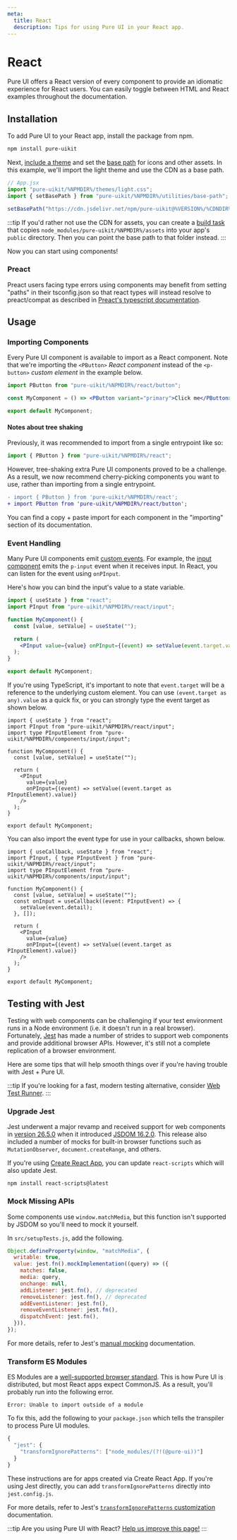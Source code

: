 ```yaml
---
meta:
  title: React
  description: Tips for using Pure UI in your React app.
---
```


# React

Pure UI offers a React version of every component to provide an idiomatic experience for React users. You can easily toggle between HTML and React examples throughout the documentation.

## Installation

To add Pure UI to your React app, install the package from npm.

```bash
npm install pure-uikit
```

Next, [include a theme](/getting-started/themes) and set the [base path](/getting-started/installation#setting-the-base-path) for icons and other assets. In this example, we'll import the light theme and use the CDN as a base path.

```jsx
// App.jsx
import "pure-uikit/%NPMDIR%/themes/light.css";
import { setBasePath } from "pure-uikit/%NPMDIR%/utilities/base-path";

setBasePath("https://cdn.jsdelivr.net/npm/pure-uikit@%VERSION%/%CDNDIR%/");
```

:::tip
If you'd rather not use the CDN for assets, you can create a [build task](https://webpack.js.org/plugins/copy-webpack-plugin/) that copies `node_modules/pure-uikit/%NPMDIR%/assets` into your app's `public` directory. Then you can point the base path to that folder instead.
:::

Now you can start using components!

### Preact

Preact users facing type errors using components may benefit from setting "paths" in their tsconfig.json so that react types will instead resolve to preact/compat as described in [Preact's typescript documentation](https://preactjs.com/guide/v10/typescript/#typescript-preactcompat-configuration).

## Usage

### Importing Components

Every Pure UI component is available to import as a React component. Note that we're importing the `<PButton>` _React component_ instead of the `<p-button>` _custom element_ in the example below.

```jsx
import PButton from "pure-uikit/%NPMDIR%/react/button";

const MyComponent = () => <PButton variant="primary">Click me</PButton>;

export default MyComponent;
```

#### Notes about tree shaking

Previously, it was recommended to import from a single entrypoint like so:

```jsx
import { PButton } from "pure-uikit/%NPMDIR%/react";
```

However, tree-shaking extra Pure UI components proved to be a challenge. As a result, we now recommend cherry-picking components you want to use, rather than importing from a single entrypoint.

```diff
- import { PButton } from 'pure-uikit/%NPMDIR%/react';
+ import PButton from 'pure-uikit/%NPMDIR%/react/button';
```

You can find a copy + paste import for each component in the "importing" section of its documentation.

### Event Handling

Many Pure UI components emit [custom events](https://developer.mozilla.org/en-US/docs/Web/API/CustomEvent). For example, the [input component](/components/input) emits the `p-input` event when it receives input. In React, you can listen for the event using `onPInput`.

Here's how you can bind the input's value to a state variable.

```jsx
import { useState } from "react";
import PInput from "pure-uikit/%NPMDIR%/react/input";

function MyComponent() {
  const [value, setValue] = useState("");

  return (
    <PInput value={value} onPInput={(event) => setValue(event.target.value)} />
  );
}

export default MyComponent;
```

If you're using TypeScript, it's important to note that `event.target` will be a reference to the underlying custom element. You can use `(event.target as any).value` as a quick fix, or you can strongly type the event target as shown below.

```tsx
import { useState } from "react";
import PInput from "pure-uikit/%NPMDIR%/react/input";
import type PInputElement from "pure-uikit/%NPMDIR%/components/input/input";

function MyComponent() {
  const [value, setValue] = useState("");

  return (
    <PInput
      value={value}
      onPInput={(event) => setValue((event.target as PInputElement).value)}
    />
  );
}

export default MyComponent;
```

You can also import the event type for use in your callbacks, shown below.

```tsx
import { useCallback, useState } from "react";
import PInput, { type PInputEvent } from "pure-uikit/%NPMDIR%/react/input";
import type PInputElement from "pure-uikit/%NPMDIR%/components/input/input";

function MyComponent() {
  const [value, setValue] = useState("");
  const onInput = useCallback((event: PInputEvent) => {
    setValue(event.detail);
  }, []);

  return (
    <PInput
      value={value}
      onPInput={(event) => setValue((event.target as PInputElement).value)}
    />
  );
}

export default MyComponent;
```

## Testing with Jest

Testing with web components can be challenging if your test environment runs in a Node environment (i.e. it doesn't run in a real browser). Fortunately, [Jest](https://jestjs.io/) has made a number of strides to support web components and provide additional browser APIs. However, it's still not a complete replication of a browser environment.

Here are some tips that will help smooth things over if you're having trouble with Jest + Pure UI.

:::tip
If you're looking for a fast, modern testing alternative, consider [Web Test Runner](https://modern-web.dev/docs/test-runner/overview/).
:::

### Upgrade Jest

Jest underwent a major revamp and received support for web components in [version 26.5.0](https://github.com/facebook/jest/blob/main/CHANGELOG.md#2650) when it introduced [JSDOM 16.2.0](https://github.com/jsdom/jsdom/blob/master/Changelog.md#1620). This release also included a number of mocks for built-in browser functions such as `MutationObserver`, `document.createRange`, and others.

If you're using [Create React App](https://reactjs.org/docs/create-a-new-react-app.html#create-react-app), you can update `react-scripts` which will also update Jest.

```
npm install react-scripts@latest
```

### Mock Missing APIs

Some components use `window.matchMedia`, but this function isn't supported by JSDOM so you'll need to mock it yourself.

In `src/setupTests.js`, add the following.

```js
Object.defineProperty(window, "matchMedia", {
  writable: true,
  value: jest.fn().mockImplementation((query) => ({
    matches: false,
    media: query,
    onchange: null,
    addListener: jest.fn(), // deprecated
    removeListener: jest.fn(), // deprecated
    addEventListener: jest.fn(),
    removeEventListener: jest.fn(),
    dispatchEvent: jest.fn(),
  })),
});
```

For more details, refer to Jest's [manual mocking](https://jestjs.io/docs/manual-mocks#mocking-methods-which-are-not-implemented-in-jsdom) documentation.

### Transform ES Modules

ES Modules are a [well-supported browser standard](https://hacks.mozilla.org/2018/03/es-modules-a-cartoon-deep-dive/). This is how Pure UI is distributed, but most React apps expect CommonJS. As a result, you'll probably run into the following error.

```
Error: Unable to import outside of a module
```

To fix this, add the following to your `package.json` which tells the transpiler to process Pure UI modules.

```js
{
  "jest": {
    "transformIgnorePatterns": ["node_modules/(?!(@pure-ui))"]
  }
}
```

These instructions are for apps created via Create React App. If you're using Jest directly, you can add `transformIgnorePatterns` directly into `jest.config.js`.

For more details, refer to Jest's [`transformIgnorePatterns` customization](https://jestjs.io/docs/tutorial-react-native#transformignorepatterns-customization) documentation.

:::tip
Are you using Pure UI with React? [Help us improve this page!](https://github.com/ssjblue197/pure-ui/blob/next/docs/frameworks/react.md)
:::
